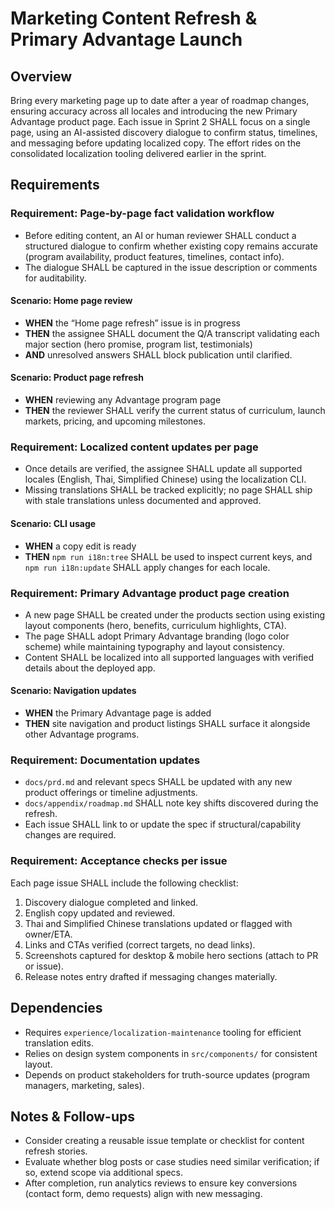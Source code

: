 # Marketing Content Refresh & Primary Advantage Launch

## Overview

Bring every marketing page up to date after a year of roadmap changes, ensuring accuracy across all locales and introducing the new Primary Advantage product page. Each issue in Sprint 2 SHALL focus on a single page, using an AI-assisted discovery dialogue to confirm status, timelines, and messaging before updating localized copy. The effort rides on the consolidated localization tooling delivered earlier in the sprint.

## Requirements

### Requirement: Page-by-page fact validation workflow

- Before editing content, an AI or human reviewer SHALL conduct a structured dialogue to confirm whether existing copy remains accurate (program availability, product features, timelines, contact info).
- The dialogue SHALL be captured in the issue description or comments for auditability.

#### Scenario: Home page review
- **WHEN** the “Home page refresh” issue is in progress
- **THEN** the assignee SHALL document the Q/A transcript validating each major section (hero promise, program list, testimonials)
- **AND** unresolved answers SHALL block publication until clarified.

#### Scenario: Product page refresh
- **WHEN** reviewing any Advantage program page
- **THEN** the reviewer SHALL verify the current status of curriculum, launch markets, pricing, and upcoming milestones.

### Requirement: Localized content updates per page

- Once details are verified, the assignee SHALL update all supported locales (English, Thai, Simplified Chinese) using the localization CLI.
- Missing translations SHALL be tracked explicitly; no page SHALL ship with stale translations unless documented and approved.

#### Scenario: CLI usage
- **WHEN** a copy edit is ready
- **THEN** `npm run i18n:tree` SHALL be used to inspect current keys, and `npm run i18n:update` SHALL apply changes for each locale.

### Requirement: Primary Advantage product page creation

- A new page SHALL be created under the products section using existing layout components (hero, benefits, curriculum highlights, CTA).
- The page SHALL adopt Primary Advantage branding (logo color scheme) while maintaining typography and layout consistency.
- Content SHALL be localized into all supported languages with verified details about the deployed app.

#### Scenario: Navigation updates
- **WHEN** the Primary Advantage page is added
- **THEN** site navigation and product listings SHALL surface it alongside other Advantage programs.

### Requirement: Documentation updates

- `docs/prd.md` and relevant specs SHALL be updated with any new product offerings or timeline adjustments.
- `docs/appendix/roadmap.md` SHALL note key shifts discovered during the refresh.
- Each issue SHALL link to or update the spec if structural/capability changes are required.

### Requirement: Acceptance checks per issue

Each page issue SHALL include the following checklist:
1. Discovery dialogue completed and linked.
2. English copy updated and reviewed.
3. Thai and Simplified Chinese translations updated or flagged with owner/ETA.
4. Links and CTAs verified (correct targets, no dead links).
5. Screenshots captured for desktop & mobile hero sections (attach to PR or issue).
6. Release notes entry drafted if messaging changes materially.

## Dependencies

- Requires `experience/localization-maintenance` tooling for efficient translation edits.
- Relies on design system components in `src/components/` for consistent layout.
- Depends on product stakeholders for truth-source updates (program managers, marketing, sales).

## Notes & Follow-ups

- Consider creating a reusable issue template or checklist for content refresh stories.
- Evaluate whether blog posts or case studies need similar verification; if so, extend scope via additional specs.
- After completion, run analytics reviews to ensure key conversions (contact form, demo requests) align with new messaging.

